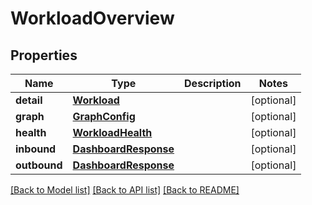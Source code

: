 # WorkloadOverview

## Properties
Name | Type | Description | Notes
------------ | ------------- | ------------- | -------------
**detail** | [**Workload**](Workload.md) |  | [optional] 
**graph** | [**GraphConfig**](GraphConfig.md) |  | [optional] 
**health** | [**WorkloadHealth**](WorkloadHealth.md) |  | [optional] 
**inbound** | [**DashboardResponse**](DashboardResponse.md) |  | [optional] 
**outbound** | [**DashboardResponse**](DashboardResponse.md) |  | [optional] 

[[Back to Model list]](../README.md#documentation-for-models) [[Back to API list]](../README.md#documentation-for-api-endpoints) [[Back to README]](../README.md)


